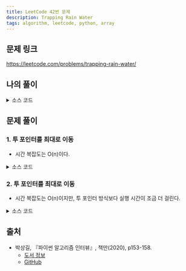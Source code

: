 ```yaml
---
title: LeetCode 42번 문제
description: Trapping Rain Water
tags: algorithm, leetcode, python, array
---
```


## 문제 링크

https://leetcode.com/problems/trapping-rain-water/

## 나의 풀이

<details>
<summary>소스 코드</summary>
<div markdown="1">

```python
from typing import List


class Solution:
    def my_solution(self, height: List[int]) -> int:
        # 해당 구간의 빗물의 양을 구하는 함수
        def get_trapped(elevation: List[int]) -> int:
            max_height = min(elevation[0], elevation[-1])
            water = 0
            for curr in elevation[1:-1]:
                water += max_height - curr
            return water

        # 빈 배열의 경우 0 리턴
        if len(height) == 0:
            return 0

        start, total = 0, 0

        # 가장 큰 값의 인덱스 (중복되는 경우 마지막 인덱스)
        max_idx = len(height) - height[::-1].index(max(height)) - 1

        # 가장 큰 값의 인덱스까지 빗물의 양 계산
        for end in range(1, max_idx + 1):
            if height[end] >= height[start]:
                total += get_trapped(height[start:end + 1])
                start = end

        # 가장 큰 값의 인덱스가 오른쪽 끝에 존재하거나
        # 현재까지 구한 빗물의 양이 0일 경우
        # 가장 큰 값의 인덱스부터 끝까지 슬라이싱 후 뒤집어서 새로운 리스트 생성,
        # 해당 리스트의 빗물의 양을 계산
        if max_idx != len(height) - 1 or total == 0:
            left_heights = height[max_idx:][::-1]

            start = 0
            for end in range(1, len(left_heights)):
                if left_heights[end] >= left_heights[start]:
                    total += get_trapped(left_heights[start:end + 1])
                    start = end

        return total
```

</div>
</details>

## 문제 풀이

### 1. 투 포인터를 최대로 이동

- 시간 복잡도는 O(n)이다.

<details>
<summary>소스 코드</summary>
<div markdown="1">

```python
from typing import List


class Solution:
    def solution1(self, paragraph: str, banned: List[str]) -> str:
        # 빈 배열 예외 처리
        if not height:
            return 0

        volume = 0
        left, right = 0, len(height) - 1
        left_max, right_max = height[left], height[right]

        # 투 포인터 이동
        while left < right:
            left_max, right_max = max(height[left], left_max), max(height[right], right_max)

            # 더 높은 쪽을 향해 투 포인터 이동
            if left_max <= right_max:
                volume += left_max - height[left]
                left += 1
            else:
                volume += right_max - height[right]
                right -= 1
        return volume
```

</div>
</details>

### 2. 투 포인터를 최대로 이동

- 시간 복잡도는 O(n)이지만, 투 포인터 방식보다 실행 시간이 조금 더 걸린다.

<details>
<summary>소스 코드</summary>
<div markdown="1">

```python
from typing import List


class Solution:
    def solution2(self, height: List[int]) -> int:
        stack = []
        volume = 0

        for i in range(len(height)):
            # 변곡점(Inflection Point), 즉 현재 높이가 이전보다 더 높을 때
            while stack and height[i] > height[stack[-1]]:
                # 스택에서 추출
                top = stack.pop()

                if not len(stack):
                    break

                # 이전과의 차이만큼 물 높이 처리
                distance = i - stack[-1] - 1
                waters = min(height[i], height[stack[-1]]) - height[top]

                volume += distance * waters
            stack.append(i)
        return volume
```

</div>
</details>

## 출처

- 박상길, 『파이썬 알고리즘 인터뷰』, 책만(2020), p153-158.
  - [도서 정보](https://www.onlybook.co.kr/entry/algorithm-interview)
  - [GitHub](https://github.com/onlybooks/algorithm-interview)
